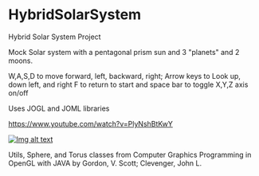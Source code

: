 # HybridSolarSystem
 Hybrid Solar System Project

Mock Solar system with a pentagonal prism sun and 3 "planets" and 2 moons. 

W,A,S,D to move forward, left, backward, right; Arrow keys to Look up, down left, and right
F to return to start and space bar to toggle X,Y,Z axis on/off

Uses JOGL and JOML libraries


https://www.youtube.com/watch?v=PlyNshBtKwY


[![Img alt text](https://user-images.githubusercontent.com/67522723/200349477-9af00436-a70b-4772-a20c-1f64cee3ac33.jpg)
](https://www.youtube.com/watch?v=PlyNshBtKwY)


Utils, Sphere, and Torus classes from Computer Graphics Programming in OpenGL with JAVA
by Gordon, V. Scott; Clevenger, John L.

